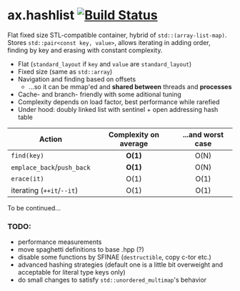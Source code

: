 # ax.hashlist [![Build Status](https://travis-ci.org/Mototroller/ax.hashlist.svg?branch=master)](https://travis-ci.org/Mototroller/ax.hashlist)

Flat fixed size STL-compatible container, hybrid of `std::(array-list-map)`. Stores `std::pair<const key, value>`, allows iterating in adding order, finding by key and erasing with constant complexity.

* Flat (`standard_layout` if `key` and `value` are `standard_layout`)
* Fixed size (same as `std::array`)
* Navigation and finding based on offsets
  * ...so it can be mmap'ed and **shared between** threads and **processes**
* Cache- and branch- friendly with some aditional tuning
* Complexity depends on load factor, best performance while rarefied
* Under hood: doubly linked list with sentinel + open addressing hash table

| Action | Complexity on average  | ...and worst case |
| ------------- |:-------------:|:-----:|
| `find(key)` | **O(1)** | O(N) |
| `emplace_back`/`push_back` | **O(1)** | O(N) |
| `erace(it)` | O(1) | O(1) |
| iterating (`++it`/`--it`) | O(1) | O(1) |

To be continued...

### TODO:

* performance measurements
* move spaghetti definitions to base .hpp (?)
* disable some functions by SFINAE (`destructible`, copy c-tor etc.)
* advanced hashing strategies (default one is a little bit overweight and acceptable for literal type keys only)
* do small changes to satisfy `std::unordered_multimap`'s behavior
